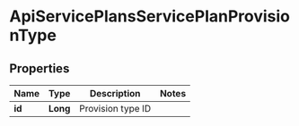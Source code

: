 

# ApiServicePlansServicePlanProvisionType

## Properties

Name | Type | Description | Notes
------------ | ------------- | ------------- | -------------
**id** | **Long** | Provision type ID | 



